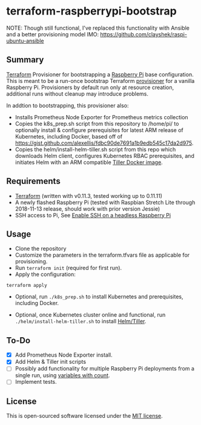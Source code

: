 # terraform-raspberrypi-bootstrap

NOTE: Though still functional, I've replaced this functionality with Ansible and a better provisioning model IMO: https://github.com/clayshek/raspi-ubuntu-ansible

## Summary

<a href="https://www.terraform.io/">Terraform</a> Provisioner for bootstrapping a <a href="https://www.raspberrypi.org">Raspberry Pi</a> base configuration. This is meant to be a run-once bootstrap Terraform <a href="https://www.terraform.io/docs/provisioners/index.html">provisioner</a> for a vanilla Raspberry Pi. Provisioners by default run only at resource creation, additional runs without cleanup may introduce problems.

In addtion to bootstrapping, this provisioner also:

- Installs Prometheus Node Exporter for Prometheus metrics collection
- Copies the k8s_prep.sh script from this repository to /home/pi/ to optionally install & configure prerequisites for latest ARM release of Kubernetes, including Docker, based off of https://gist.github.com/alexellis/fdbc90de7691a1b9edb545c17da2d975. 
- Copies the helm/install-helm-tiller.sh script from this repo which downloads Helm client, configures Kubernetes RBAC prerequisites, and initiates Helm with an ARM compatible <a href="https://cloud.docker.com/repository/docker/clayshek/tiller-arm">Tiller Docker image</a>. 


## Requirements

- <a href="https://www.terraform.io/downloads.html">Terraform</a> (written with v0.11.3, tested working up to 0.11.11)
- A newly flashed Raspberry Pi (tested with Raspbian Stretch Lite through 2018-11-13 release, should work with prior version Jessie)
- SSH access to Pi, See <a href="https://www.raspberrypi.org/documentation/remote-access/ssh/">Enable SSH on a headless Raspberry Pi</a>

## Usage

- Clone the repository
- Customize the parameters in the terraform.tfvars file as applicable for provisioning.
- Run <code>terraform init</code> (required for first run). 
- Apply the configuration:

```
terraform apply
```

- Optional, run <code>./k8s_prep.sh</code> to install Kubernetes and prerequisites, including Docker. 

- Optional, once Kubernetes cluster online and functional, run <code>./helm/install-helm-tiller.sh</code> to install <a href="https://docs.helm.sh/">Helm/Tiller</a>.

## To-Do

 - [X] Add Prometheus Node Exporter install.
 - [X] Add Helm & Tiller init scripts
 - [ ] Possibly add functionality for multiple Raspberry Pi deployments from a single run, using <a href="https://www.terraform.io/docs/configuration/resources.html#using-variables-with-count">variables with count</a>.
 - [ ] Implement tests.

 ## License

This is open-sourced software licensed under the [MIT license](http://opensource.org/licenses/MIT).

